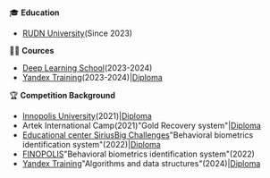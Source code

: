🎓 **Education**
- [RUDN University](https://www.rudn.ru/)(Since 2023)

👨‍🏫 **Cources**  
- [Deep Learning School](https://dls.samcs.ru/)(2023-2024)
- [Yandex Training](https://yandex.ru/yaintern/training/algorithm-training)(2023-2024)|[Diploma]()


🏆 **Competition Background**  
- [Innopolis University](https://innopolis.university/?ysclid=mh814ibywx972086197)(2021)|[Diploma]()
- Artek International Camp(2021)"Gold Recovery system"|[Diploma]()
- [Educational center Sirius](https://sochisirius.ru/)[Big Challenges](https://bigchallenges.ru/biometry)"Behavioral biometrics identification system"(2022)|[Diploma]()
- [FINOPOLIS](https://finopolis.ru/)"Behavioral biometrics identification system"(2022)
- [Yandex Training](https://yandex.ru/yaintern/training/algorithm-training)"Algorithms and data structures"(2024)|[Diploma]()



<!--
**gaus2005eulerovich/gaus2005eulerovich** is a ✨ _special_ ✨ repository because its `README.md` (this file) appears on your GitHub profile.

Here are some ideas to get you started:

- 🔭 I’m currently working on ...
- 🌱 I’m currently learning ...
- 👯 I’m looking to collaborate on ...
- 🤔 I’m looking for help with ...
- 💬 Ask me about ...
- 📫 How to reach me: ...
- 😄 Pronouns: ...
- ⚡ Fun fact: ...
-->
